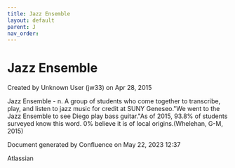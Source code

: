 ```yaml
---
title: Jazz Ensemble
layout: default
parent: J
nav_order:
---
```


# Jazz Ensemble

Created by  Unknown User (jw33) on Apr 28, 2015

Jazz Ensemble - n. A group of students who come together to transcribe, play, and listen to jazz music for credit at SUNY Geneseo.&quot;We went to the Jazz Ensemble to see Diego play bass guitar.&quot;As of 2015, 93.8% of students surveyed know this word. 0% believe it is of local origins.(Whelehan, G-M, 2015)

Document generated by Confluence on May 22, 2023 12:37

Atlassian
